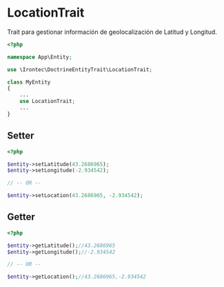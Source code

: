 # LocationTrait

Trait para gestionar información de geolocalización de Latitud y Longitud.

````php
<?php

namespace App\Entity;

use \Irontec\DoctrineEntityTrait\LocationTrait;

class MyEntity
{
    ...
    use LocationTrait;
    ...
}
````

## Setter

````php
<?php

$entity->setLatitude(43.2686965);
$entity->setLongitude(-2.934542);

// -- OR --

$entity->setLocation(43.2686965, -2.934542);

````

## Getter

````php
<?php

$entity->getLatitude();//43.2686965
$entity->getLongitude();//-2.934542

// -- OR --

$entity->getLocation();//43.2686965,-2.934542

````
